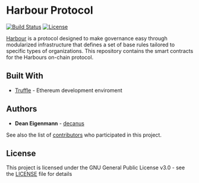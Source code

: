 # Harbour Protocol

[![Build Status](https://travis-ci.com/decanus/protocol.svg?token=SGE7GHsjEHmsR4VosLJx&branch=development)](https://travis-ci.com/decanus/protocol) [![License](https://img.shields.io/badge/License-GPL--3.0-blue.svg)](LICENSE)

[Harbour](https://harbour.tokenate.io) is a protocol designed to make governance easy through modularized infrastructure that defines a set of base rules tailored to specific types of organizations. This repository contains the smart contracts for the Harbours on-chain protocol. 

## Built With
* [Truffle](https://github.com/trufflesuite/truffle) - Ethereum development enviroment 

## Authors

* **Dean Eigenmann** - [decanus](https://github.com/decanus)

See also the list of [contributors](https://github.com/decanus/protocol/contributors) who participated in this project.

## License

This project is licensed under the GNU General Public License v3.0 - see the [LICENSE](LICENSE) file for details
